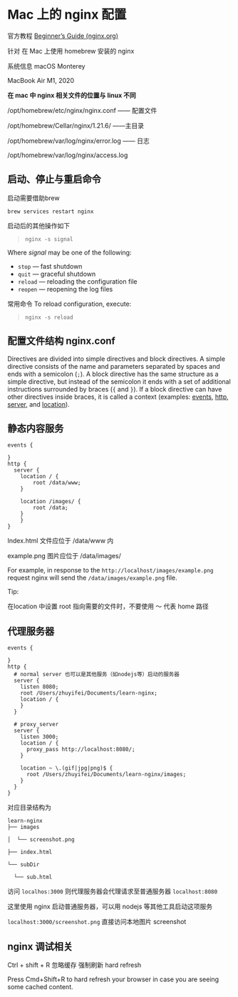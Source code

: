 # Mac 上的 nginx 配置

官方教程 [Beginner’s Guide (nginx.org)](http://nginx.org/en/docs/beginners_guide.html)

针对 在 Mac 上使用 homebrew 安装的 nginx 

系统信息 macOS Monterey 

MacBook Air M1, 2020

**在 mac 中 nginx 相关文件的位置与 linux 不同**

/opt/homebrew/etc/nginx/nginx.conf —— 配置文件

/opt/homebrew/Cellar/nginx/1.21.6/ ——主目录

/opt/homebrew/var/log/nginx/error.log —— 日志

/opt/homebrew/var/log/nginx/access.log



## 启动、停止与重启命令

启动需要借助brew

```
brew services restart nginx
```

启动后的其他操作如下

> ```
> nginx -s signal
> ```

Where *signal* may be one of the following:

- `stop` — fast shutdown
- `quit` — graceful shutdown
- `reload` — reloading the configuration file
- `reopen` — reopening the log files

常用命令 To reload configuration, execute:

> ```
> nginx -s reload
> ```



## 配置文件结构 nginx.conf

Directives are divided into simple directives and block directives. A simple directive consists of the name and parameters separated by spaces and ends with a semicolon (`;`). A block directive has the same structure as a simple directive, but instead of the semicolon it ends with a set of additional instructions surrounded by braces (`{` and `}`). If a block directive can have other directives inside braces, it is called a context (examples: [events](http://nginx.org/en/docs/ngx_core_module.html#events), [http](http://nginx.org/en/docs/http/ngx_http_core_module.html#http), [server](http://nginx.org/en/docs/http/ngx_http_core_module.html#server), and [location](http://nginx.org/en/docs/http/ngx_http_core_module.html#location)).



## 静态内容服务

```nginx
events {
  
}
http {
  server {
    location / {
        root /data/www;
    }

    location /images/ {
        root /data;
    }
	}
}

```

Index.html 文件应位于 /data/www 内

example.png 图片应位于 /data/images/

For example, in response to the `http://localhost/images/example.png` request nginx will send the `/data/images/example.png` file. 

Tip:

在location 中设置 root 指向需要的文件时，不要使用 ～ 代表 home 路径



## 代理服务器

```nginx
events {

}
http {
  # normal server 也可以是其他服务（如nodejs等）启动的服务器
  server {
    listen 8080;
    root /Users/zhuyifei/Documents/learn-nginx;
    location / {
    }
  }

  # proxy_server
  server {
    listen 3000;
    location / {
      proxy_pass http://localhost:8080/;
    }

    location ~ \.(gif|jpg|png)$ {
      root /Users/zhuyifei/Documents/learn-nginx/images;
    }
  }
}
```

对应目录结构为

```
learn-nginx
├── images

│  └── screenshot.png

├── index.html

└── subDir

  └── sub.html
```

访问 `localhos:3000` 则代理服务器会代理请求至普通服务器 `localhost:8080`

这里使用 nginx 启动普通服务器，可以用 nodejs 等其他工具启动这项服务



`localhost:3000/screenshot.png` 直接访问本地图片 screenshot



## nginx 调试相关

Ctrl + shift + R 忽略缓存 强制刷新 hard refresh

Press Cmd+Shift+R to hard refresh your browser in case you are seeing some cached content.